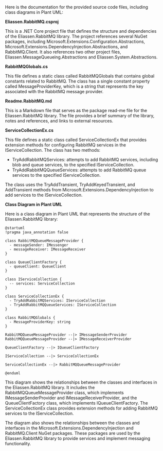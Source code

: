 Here is the documentation for the provided source code files, including class diagrams in Plant UML:

**Eliassen.RabbitMQ.csproj**

This is a .NET Core project file that defines the structure and dependencies of the Eliassen.RabbitMQ library. The project references several NuGet packages, including Microsoft.Extensions.Configuration.Abstractions, Microsoft.Extensions.DependencyInjection.Abstractions, and RabbitMQ.Client. It also references two other project files, Eliassen.MessageQueueing.Abstractions and Eliassen.System.Abstractions.

**RabbitMQGlobals.cs**

This file defines a static class called RabbitMQGlobals that contains global constants related to RabbitMQ. The class has a single constant property called MessageProviderKey, which is a string that represents the key associated with the RabbitMQ message provider.

**Readme.RabbitMQ.md**

This is a Markdown file that serves as the package read-me file for the Eliassen.RabbitMQ library. The file provides a brief summary of the library, notes and references, and links to external resources.

**ServiceCollectionEx.cs**

This file defines a static class called ServiceCollectionEx that provides extension methods for configuring RabbitMQ services in the IServiceCollection. The class has two methods:

* TryAddRabbitMQServices: attempts to add RabbitMQ services, including blob and queue services, to the specified IServiceCollection.
* TryAddRabbitMQQueueServices: attempts to add RabbitMQ queue services to the specified IServiceCollection.

The class uses the TryAddTransient, TryAddKeyedTransient, and AddTransient methods from Microsoft.Extensions.DependencyInjection to add services to the IServiceCollection.

**Class Diagram in Plant UML**

Here is a class diagram in Plant UML that represents the structure of the Eliassen.RabbitMQ library:
```
@startuml
!pragma java_annotation false

class RabbitMQQueueMessageProvider {
  - messageSender: IMessenger
  - messageReceiver: IMessageReceiver
}

class QueueClientFactory {
  - queueClient: QueueClient
}

class IServiceCollection {
  -- services: ServiceCollection
}

class ServiceCollectionEx {
  - TryAddRabbitMQServices: IServiceCollection
  - TryAddRabbitMQQueueServices: IServiceCollection
}

class RabbitMQGlobals {
  - MessageProviderKey: string
}

RabbitMQQueueMessageProvider --|> IMessageSenderProvider
RabbitMQQueueMessageProvider --|> IMessageReceiverProvider

QueueClientFactory --|> IQueueClientFactory

IServiceCollection --|> ServiceCollectionEx

ServiceCollectionEx --|> RabbitMQQueueMessageProvider

@enduml
```
This diagram shows the relationships between the classes and interfaces in the Eliassen.RabbitMQ library. It includes the RabbitMQQueueMessageProvider class, which implements IMessageSenderProvider and IMessageReceiverProvider, and the QueueClientFactory class, which implements IQueueClientFactory. The ServiceCollectionEx class provides extension methods for adding RabbitMQ services to the IServiceCollection.

The diagram also shows the relationships between the classes and interfaces in the Microsoft.Extensions.DependencyInjection and RabbitMQ.Client NuGet packages. These packages are used by the Eliassen.RabbitMQ library to provide services and implement messaging functionality.